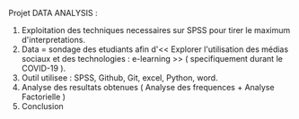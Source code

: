 Projet DATA ANALYSIS : 
  1. Exploitation des techniques necessaires sur SPSS pour tirer le maximum d'interpretations.
  2. Data = sondage des etudiants afin d'<< Explorer l'utilisation des médias sociaux et des technologies : e-learning >> ( specifiquement durant le COVID-19 ).
  3. Outil utilisee : SPSS, Github, Git, excel, Python, word.
  4. Analyse des resultats obtenues ( Analyse des frequences + Analyse Factorielle )
  5. Conclusion
